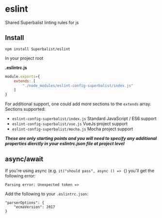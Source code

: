 # eslint

Shared Superbalist linting rules for js

## Install
`npm install Superbalist/eslint` 

In your project root

**.eslintrc.js**
```javascript
module.exports={
	extends: [
		"./node_modules/eslint-config-superbalist/index.js"
	]
}
```

For additional support, one could add more sections to the `extends` array. Sections supported:
 
 - `eslint-config-superbalist/index.js` Standard JavaScript / ES6 support
 - `eslint-config-superbalist/vue.js` VueJs project support
 - `eslint-config-superbalist/mocha.js` Mocha project support

_**These are only starting points and you will need to specify any additional properties dierctly in your eslintrc.json
file at project level**_

## async/await

If you're using async (e.g. `it("should pass", async () => {`) you'll get the following error:

`Parsing error: Unexpected token =>`

Add the following to your `.eslintrc.json`:

```
"parserOptions": {
	"ecmaVersion": 2017
}
```
